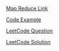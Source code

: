[Map Reduce Link](https://medium.com/@adityashete009/mapreduce-cef86a82cca9)

[Code Example](https://aaronice.gitbook.io/lintcode/heap/top-k-frequent-words-map-reduce)


[LeetCode Question](https://leetcode.com/problems/filter-elements-from-array/description/)

[LeetCode Solution](https://leetcode.com/problems/filter-elements-from-array/solutions/3406687/7-ways-to-filter-map-reduce-filter-for-of-for-while-for-each/)
